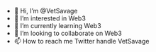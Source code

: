 - 👋 Hi, I’m @VetSavage
- 👀 I’m interested in Web3
- 🌱 I’m currently learning Web3
- 💞️ I’m looking to collaborate on Web3
- 📫 How to reach me Twitter handle VetSavage

<!---
VetSavage/VetSavage is a ✨ special ✨ repository because its `README.md` (this file) appears on your GitHub profile.
You can click the Preview link to take a look at your changes.
--->
